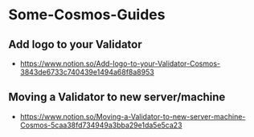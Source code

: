 # Some-Cosmos-Guides

## Add logo to your Validator
* https://www.notion.so/Add-logo-to-your-Validator-Cosmos-3843de6733c740439e1494a68f8a8953

## Moving a Validator to new server/machine
* https://www.notion.so/Moving-a-Validator-to-new-server-machine-Cosmos-5caa38fd734949a3bba29e1da5e5ca23
